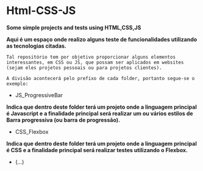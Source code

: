 # Html-CSS-JS

**Some simple projects and tests using HTML,CSS,JS**

**Aqui é um espaço onde realizo alguns teste de funcionalidades utilizando as tecnologias citadas.**

``Tal repositório tem por objetivo proporcionar alguns elementos interessantes, em CSS ou JS, que possam ser aplicados em websites (sejam eles projetos pessoais ou para projetos clientes).``

``A divisão acontecerá pelo prefixo de cada folder, portanto segue-se o exemplo:``
* JS_ProgressiveBar 

**Indica que dentro deste folder terá um projeto onde a linguagem principal é Javascript e a finalidade principal será realizar um ou vários estilos de Barra progressiva (ou barra de progressão).**

* CSS_Flexbox

**Indica que dentro deste folder terá um projeto onde a linguagem principal é CSS e a finalidade principal será realizar testes utilizando o Flexbox.**

* (...)
